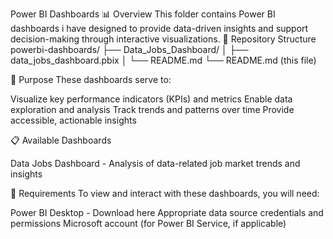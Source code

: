 Power BI Dashboards
📊 Overview
This folder contains Power BI dashboards i have designed to provide data-driven insights and support decision-making through interactive visualizations.
📁 Repository Structure
powerbi-dashboards/
├── Data_Jobs_Dashboard/
│   ├── data_jobs_dashboard.pbix
│   └── README.md
└── README.md (this file)

🎯 Purpose
These dashboards serve to:

Visualize key performance indicators (KPIs) and metrics
Enable data exploration and analysis
Track trends and patterns over time
Provide accessible, actionable insights

📋 Available Dashboards

Data Jobs Dashboard - Analysis of data-related job market trends and insights

🔧 Requirements
To view and interact with these dashboards, you will need:

Power BI Desktop - Download here
Appropriate data source credentials and permissions
Microsoft account (for Power BI Service, if applicable)
